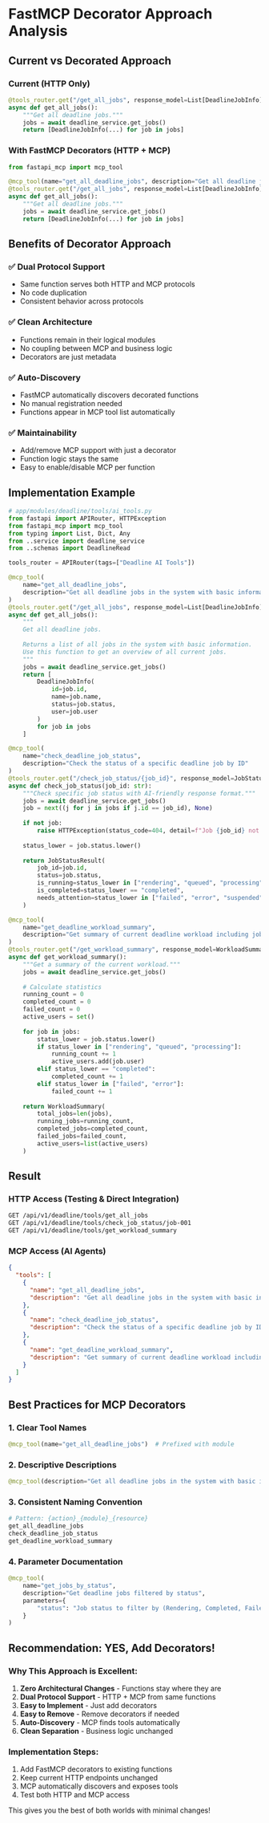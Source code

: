 # FastMCP Decorator Approach Analysis

## Current vs Decorated Approach

### Current (HTTP Only)
```python
@tools_router.get("/get_all_jobs", response_model=List[DeadlineJobInfo])
async def get_all_jobs():
    """Get all deadline jobs."""
    jobs = await deadline_service.get_jobs()
    return [DeadlineJobInfo(...) for job in jobs]
```

### With FastMCP Decorators (HTTP + MCP)
```python
from fastapi_mcp import mcp_tool

@mcp_tool(name="get_all_deadline_jobs", description="Get all deadline jobs in the system")
@tools_router.get("/get_all_jobs", response_model=List[DeadlineJobInfo])
async def get_all_jobs():
    """Get all deadline jobs."""
    jobs = await deadline_service.get_jobs()
    return [DeadlineJobInfo(...) for job in jobs]
```

## Benefits of Decorator Approach

### ✅ **Dual Protocol Support**
- Same function serves both HTTP and MCP protocols
- No code duplication
- Consistent behavior across protocols

### ✅ **Clean Architecture**
- Functions remain in their logical modules
- No coupling between MCP and business logic
- Decorators are just metadata

### ✅ **Auto-Discovery**
- FastMCP automatically discovers decorated functions
- No manual registration needed
- Functions appear in MCP tool list automatically

### ✅ **Maintainability**
- Add/remove MCP support with just a decorator
- Function logic stays the same
- Easy to enable/disable MCP per function

## Implementation Example

```python
# app/modules/deadline/tools/ai_tools.py
from fastapi import APIRouter, HTTPException
from fastapi_mcp import mcp_tool
from typing import List, Dict, Any
from ..service import deadline_service
from ..schemas import DeadlineRead

tools_router = APIRouter(tags=["Deadline AI Tools"])

@mcp_tool(
    name="get_all_deadline_jobs",
    description="Get all deadline jobs in the system with basic information"
)
@tools_router.get("/get_all_jobs", response_model=List[DeadlineJobInfo])
async def get_all_jobs():
    """
    Get all deadline jobs.
    
    Returns a list of all jobs in the system with basic information.
    Use this function to get an overview of all current jobs.
    """
    jobs = await deadline_service.get_jobs()
    return [
        DeadlineJobInfo(
            id=job.id,
            name=job.name,
            status=job.status,
            user=job.user
        )
        for job in jobs
    ]

@mcp_tool(
    name="check_deadline_job_status",
    description="Check the status of a specific deadline job by ID"
)
@tools_router.get("/check_job_status/{job_id}", response_model=JobStatusResult)
async def check_job_status(job_id: str):
    """Check specific job status with AI-friendly response format."""
    jobs = await deadline_service.get_jobs()
    job = next((j for j in jobs if j.id == job_id), None)
    
    if not job:
        raise HTTPException(status_code=404, detail=f"Job {job_id} not found")
    
    status_lower = job.status.lower()
    
    return JobStatusResult(
        job_id=job.id,
        status=job.status,
        is_running=status_lower in ["rendering", "queued", "processing"],
        is_completed=status_lower == "completed",
        needs_attention=status_lower in ["failed", "error", "suspended"]
    )

@mcp_tool(
    name="get_deadline_workload_summary",
    description="Get summary of current deadline workload including job counts and active users"
)
@tools_router.get("/get_workload_summary", response_model=WorkloadSummary)
async def get_workload_summary():
    """Get a summary of the current workload."""
    jobs = await deadline_service.get_jobs()
    
    # Calculate statistics
    running_count = 0
    completed_count = 0
    failed_count = 0
    active_users = set()
    
    for job in jobs:
        status_lower = job.status.lower()
        if status_lower in ["rendering", "queued", "processing"]:
            running_count += 1
            active_users.add(job.user)
        elif status_lower == "completed":
            completed_count += 1
        elif status_lower in ["failed", "error"]:
            failed_count += 1
    
    return WorkloadSummary(
        total_jobs=len(jobs),
        running_jobs=running_count,
        completed_jobs=completed_count,
        failed_jobs=failed_count,
        active_users=list(active_users)
    )
```

## Result

### HTTP Access (Testing & Direct Integration)
```bash
GET /api/v1/deadline/tools/get_all_jobs
GET /api/v1/deadline/tools/check_job_status/job-001
GET /api/v1/deadline/tools/get_workload_summary
```

### MCP Access (AI Agents)
```json
{
  "tools": [
    {
      "name": "get_all_deadline_jobs",
      "description": "Get all deadline jobs in the system with basic information"
    },
    {
      "name": "check_deadline_job_status", 
      "description": "Check the status of a specific deadline job by ID"
    },
    {
      "name": "get_deadline_workload_summary",
      "description": "Get summary of current deadline workload including job counts and active users"
    }
  ]
}
```

## Best Practices for MCP Decorators

### 1. **Clear Tool Names**
```python
@mcp_tool(name="get_all_deadline_jobs")  # Prefixed with module
```

### 2. **Descriptive Descriptions**
```python
@mcp_tool(description="Get all deadline jobs in the system with basic information")
```

### 3. **Consistent Naming Convention**
```python
# Pattern: {action}_{module}_{resource}
get_all_deadline_jobs
check_deadline_job_status
get_deadline_workload_summary
```

### 4. **Parameter Documentation**
```python
@mcp_tool(
    name="get_jobs_by_status",
    description="Get deadline jobs filtered by status",
    parameters={
        "status": "Job status to filter by (Rendering, Completed, Failed)"
    }
)
```

## Recommendation: YES, Add Decorators!

### Why This Approach is Excellent:

1. **Zero Architectural Changes** - Functions stay where they are
2. **Dual Protocol Support** - HTTP + MCP from same functions  
3. **Easy to Implement** - Just add decorators
4. **Easy to Remove** - Remove decorators if needed
5. **Auto-Discovery** - MCP finds tools automatically
6. **Clean Separation** - Business logic unchanged

### Implementation Steps:

1. Add FastMCP decorators to existing functions
2. Keep current HTTP endpoints unchanged
3. MCP automatically discovers and exposes tools
4. Test both HTTP and MCP access

This gives you the best of both worlds with minimal changes!